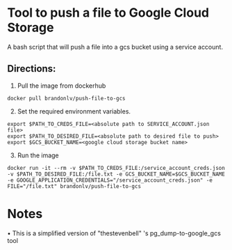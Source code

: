 # Tool to push a file to Google Cloud Storage

A bash script that will push a file into a gcs bucket using a service account.

## Directions:
1. Pull the image from dockerhub
```
docker pull brandonlv/push-file-to-gcs
```

2. Set the required environment variables. 
```
export $PATH_TO_CREDS_FILE=<absolute path to SERVICE_ACCOUNT.json file>
export $PATH_TO_DESIRED_FILE=<absolute path to desired file to push>
export $GCS_BUCKET_NAME=<google cloud storage bucket name>
```

3. Run the image
```
docker run -it --rm -v $PATH_TO_CREDS_FILE:/service_account_creds.json -v $PATH_TO_DESIRED_FILE:/file.txt -e GCS_BUCKET_NAME=$GCS_BUCKET_NAME -e GOOGLE_APPLICATION_CREDENTIALS="/service_account_creds.json" -e FILE="/file.txt" brandonlv/push-file-to-gcs
```

# Notes
• This is a simplified version of "thestevenbell" 's pg_dump-to-google_gcs tool
